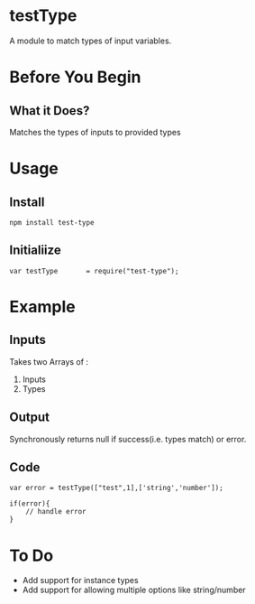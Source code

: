 # testType
A module to match types of input variables.

# Before You Begin

## What it Does?

Matches the types of inputs to provided types

# Usage

## Install

    npm install test-type

## Initialiize

    var testType       = require("test-type");

# Example

## Inputs

Takes two Arrays of :

1. Inputs
2. Types

## Output

Synchronously returns null if success(i.e. types match) or error.

## Code

    var error = testType(["test",1],['string','number']);

    if(error){
        // handle error
    }

# To Do

* Add support for instance types
* Add support for allowing multiple options like string/number